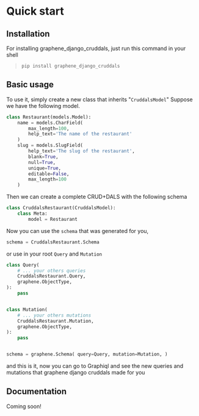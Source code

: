 
# Quick start

## Installation

For installing graphene_django_cruddals, just run this command in your shell

 > `pip install graphene_django_cruddals`

## Basic usage

To use it, simply create a new class that inherits "`CruddalsModel`"
Suppose we have the following model.

```python
class Restaurant(models.Model):
    name = models.CharField(
        max_length=100,
        help_text='The name of the restaurant'
    )
    slug = models.SlugField(
        help_text='The slug of the restaurant',
        blank=True,
        null=True,
        unique=True,
        editable=False,
        max_length=100
    )
```

Then we can create a complete CRUD+DALS with the following schema

```python
class CruddalsRestaurant(CruddalsModel):
    class Meta:
        model = Restaurant
```

Now you can use the `schema` that was generated for you, 

```python
schema = CruddalsRestaurant.Schema
```

or use in your root `Query` and `Mutation`

```python
class Query(
    # ... your others queries
    CruddalsRestaurant.Query,
    graphene.ObjectType,
):
    pass


class Mutation(
    # ... your others mutations
    CruddalsRestaurant.Mutation,
    graphene.ObjectType,
):
    pass


schema = graphene.Schema( query=Query, mutation=Mutation, )
```

and this is it, now you can go to Graphiql and see the new queries and mutations that graphene django cruddals made for you

## Documentation

Coming soon!

